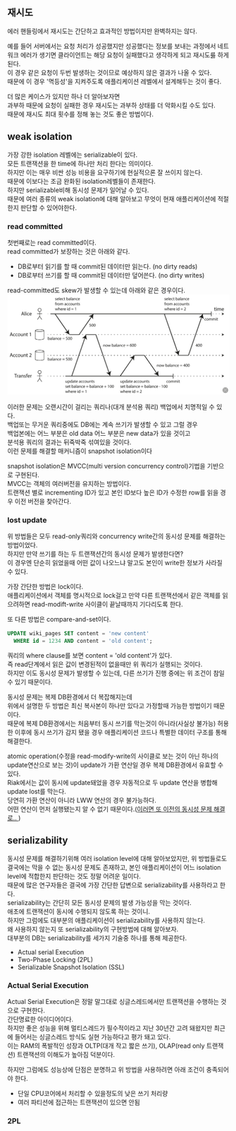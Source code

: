 ## 재시도
에러 핸들링에서 재시도는 간단하고 효과적인 방법이지만 완벽하지는 않다.  

예를 들어 서버에서는 요청 처리가 성공했지만 성공했다는 정보를 보내는 과정에서 네트워크 에러가 생기면 클라이언트는 해당 요청이 실패했다고 생각하게 되고 재시도릃 하게 된다.  
이 경우 같은 요청이 두번 발생하는 것이므로 예상하지 않은 결과가 나올 수 있다.  
때문에 이 경우 '멱등성'을 지켜주도록 애플리케이션 레벨에서 설계해두는 것이 좋다.

더 많은 케이스가 있지만 하나 더 알아보자면  
과부하 때문에 요청이 실패한 경우 재시도는 과부하 상태를 더 악화시킬 수도 있다.  
때문에 재시도 최대 횟수를 정해 놓는 것도 좋은 방법이다.


## weak isolation
가장 강한 isolation 레벨에는 serializable이 있다.  
모든 트랜잭션을 한 time에 하나만 처리 한다는 의미이다.  
하지만 이는 매우 비싼 성능 비용을 요구하기에 현실적으론 잘 쓰이지 않는다.  
때문에 이보다는 조금 완화된 isolation레벨들이 존재한다.  
하지만 serializable비해 동시성 문제가 일어날 수 있다.  
때문에 여러 종류의 weak isolation에 대해 알아보고 무엇이 현재 애플리케이션에 적절한지 판단할 수 있어야한다.  

### read committed
첫번째로는 read committed이다.  
read committed가 보장하는 것은 아래와 같다.  
- DB로부터 읽기를 할 때 commit된 데이터만 읽는다. (no dirty reads)
- DB로부터 쓰기를 할 때 commit된 데이터만 덮어쓴다. (no dirty writes)

read-committed도 skew가 발생할 수 있는데 아래와 같은 경우이다.  
![](./read-committed-skew.png)

이러한 문제는 오랜시간이 걸리는 쿼리나(대개 분석용 쿼리) 백업에서 치명적일 수 있다.  
백업또는 무거운 쿼리중에도 DB에는 계속 쓰기가 발생할 수 있고 그럴 경우   
백업본에는 어느 부분은 old data 어느 부분은 new data가 있을 것이고    
분석용 쿼리의 결과는 뒤죽박죽 섞여있을 것이다.  
이런 문제를 해결할 매커니즘이 snapshot isolation이다

snapshot isolation은 MVCC(multi version concurrency control)기법을 기반으로 구현된다.  
MVCC는 객체의 여러버전을 유지하는 방법이다.  
트랜잭션 별로 incrementing ID가 있고 본인 ID보다 높은 ID가 수정한 row를 읽을 경우 이전 버전을 찾아간다.  

### lost update 
위 방법들은 모두 read-only쿼리와 concurrency write간의 동시성 문제를 해결하는 방법이었다.  
하지만 만약 쓰기를 하는 두 트랜잭션간의 동시성 문제가 발생한다면?  
이 경우엔 단순히 읽었을때 어떤 값이 나오느냐 말고도 본인이 write한 정보가 사라질 수 있다.  

가장 간단한 방법은 lock이다.  
애플리케이션에서 객체를 명시적으로 lock걸고 만약 다른 트랜잭션에서 같은 객체를 읽으려하면 read-modift-write 사이클이 끝날때까지 기다리도록 한다.  

또 다른 방법은 compare-and-set이다.  
```sql
UPDATE wiki_pages SET content = 'new content'
  WHERE id = 1234 AND content = 'old content';
```
쿼리의 where clause를 보면 content = 'old content'가 있다.  
즉 read단계에서 읽은 값이 변경된적이 없을때만 위 쿼리가 실행되는 것이다.  
하지만 이도 동시성 문제가 발생할 수 있는데, 다른 쓰기가 진행 중에는 위 조건이 참일 수 있기 때문이다.  

동시성 문제는 복제 DB환경에서 더 복잡해지는데  
위에서 설명한 두 방법은 최신 복사본이 하나만 있다고 가정할때 가능한 방법이기 때문이다.  
때문에 복제 DB환경에서는 처음부터 동시 쓰기를 막는것이 아니라(사실상 불가능) 허용한 이후에 동시 쓰기가 감지 됐을 경우 애플리케이션 코드나 특별한 데이터 구조를 통해 해결한다.  

atomic operation(수정을 read-modify-write의 사이클로 보는 것이 아닌 하나의 update연산으로 보는 것)이 update가 가환 연산일 경우 복제 DB환경에서 유효할 수 있다.  
Riak에서는 값이 동시에 update돼었을 경우 자동적으로 두 update 연산을 병합해 update lost를 막는다.  
당연히 가환 연산이 아니라 LWW 연산의 경우 불가능하다.  
어떤 연산이 먼저 실행됐는지 알 수 없기 때문이다.([이러면 또 이전의 동시성 문제 해결로.. ](../../4th_week/kdh/temp.md))


## serializability
동시성 문제를 해결하기위해 여러 isolation level에 대해 알아보았지만, 위 방법들로도 결국에는 막을 수 없는 동시성 문제도 존재하고, 본인 애플리케이션이 어느 isolation level에 적합한지 판단하는 것도 정말 어려운 일이다.  
때문에 많은 연구자들은 결국에 가장 간단한 답변으로 serializability를 사용하라고 한다.  
serializability는 간단히 모든 동시성 문제의 발생 가능성을 막는 것이다.  
애초에 트랜잭션이 동시에 수행되지 않도록 하는 것이니.  
하지만 그럼에도 대부분의 애플리케이션이 serializability를 사용하지 않는다.  
왜 사용하지 않는지 또 serializability의 구현방법에 대해 알아보자.  
대부분의 DB는 serializability를 세가지 기술중 하나를 통해 제공한다.  
- Actual serial Execution
- Two-Phase Locking (2PL)
- Serializable Snapshot Isolation (SSL)


### Actual Serial Execution
Actual Serial Execution은 정말 말그대로 싱글스레드에서만 트랜잭션을 수행하는 것으로 구현한다.  
간단명료한 아이디어이다.  
하지만 좋은 성능을 위해 멀티스레드가 필수적이라고 지난 30년간 고려 돼왔지만 최근에 들어서는 싱글스레드 방식도 실현 가능하다고 평가 돼고 있다.  
이는 RAM의 폭발적인 성장과 OLTP(대개 작고 짧은 쓰기), OLAP(read only 트랜잭션) 트랜잭션의 이해도가 높아짐 덕분이다.  

하지만 그럼에도 성능상에 단점은 분명하고 위 방법을 사용하려면 아래 조건이 충족되어야 한다.
- 단일 CPU코어에서 처리할 수 있을정도의 낮은 쓰기 처리량
- 여러 파티션에 접근하는 트랜잭션이 있으면 안됨


### 2PL